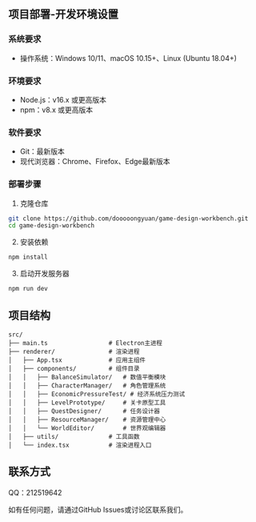 
## 项目部署-开发环境设置

### 系统要求
- 操作系统：Windows 10/11、macOS 10.15+、Linux (Ubuntu 18.04+)
  
### 环境要求
- Node.js：v16.x 或更高版本
- npm：v8.x 或更高版本

### 软件要求

- Git：最新版本
- 现代浏览器：Chrome、Firefox、Edge最新版本
  
### 部署步骤

1. 克隆仓库
```bash
git clone https://github.com/dooooongyuan/game-design-workbench.git
cd game-design-workbench
```

2. 安装依赖
```bash
npm install
```

3. 启动开发服务器
```bash
npm run dev
```

## 项目结构

```
src/
├── main.ts                 # Electron主进程
├── renderer/               # 渲染进程
│   ├── App.tsx             # 应用主组件
│   ├── components/         # 组件目录
│   │   ├── BalanceSimulator/   # 数值平衡模块
│   │   ├── CharacterManager/   # 角色管理系统
│   │   ├── EconomicPressureTest/ # 经济系统压力测试
│   │   ├── LevelPrototype/     # 关卡原型工具
│   │   ├── QuestDesigner/      # 任务设计器
│   │   ├── ResourceManager/    # 资源管理中心
│   │   └── WorldEditor/        # 世界观编辑器
│   ├── utils/              # 工具函数
│   └── index.tsx           # 渲染进程入口
```


## 联系方式
QQ：212519642

如有任何问题，请通过GitHub Issues或讨论区联系我们。

